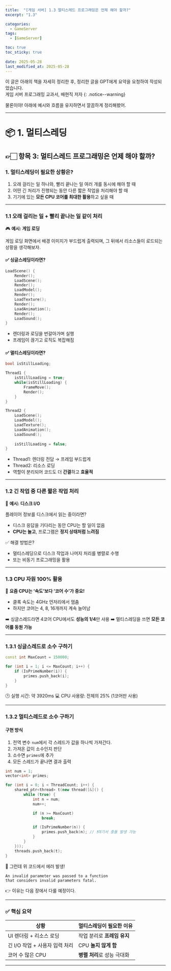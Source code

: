 ```yaml
---
title:  "[게임 서버] 1.3 멀티스레드 프로그래밍은 언제 해야 할까?"
excerpt: "1.3"

categories:
  - GameServer
tags:
  - [GameServer]

toc: true
toc_sticky: true
 
date: 2025-05-28
last_modified_at: 2025-05-28
---
```

이 글은 아래의 책을 자세히 정리한 후, 정리한 글을 GPT에게 요약을 요청하여 작성되었습니다.  
게임 서버 프로그래밍 교과서, 배현직 저자
{: .notice--warning}

물론이야! 아래에 예시와 흐름을 유지하면서 깔끔하게 정리해봤어.

---

# 📦 1. 멀티스레딩
## 👉🏻 항목 3: 멀티스레드 프로그래밍은 언제 해야 할까?

### 1. 멀티스레딩이 필요한 상황은?

1. 오래 걸리는 일 하나와, 빨리 끝나는 일 여러 개를 동시에 해야 할 때
2. 어떤 긴 처리가 진행되는 동안 다른 짧은 작업을 처리해야 할 때
3. 기기에 있는 **모든 CPU 코어를 최대한 활용**하고 싶을 때

---

### 1.1 오래 걸리는 일 + 빨리 끝나는 일 같이 처리

🎮 **예시: 게임 로딩**

게임 로딩 화면에서 배경 이미지가 부드럽게 출력되며, 그 뒤에서 리소스들이 로드되는 상황을 생각해보자.

#### ✅ 싱글스레딩이라면?

```cpp
LoadScene() {
	Render();
	LoadScene();
	Render();
	LoadModel();
	Render();
	LoadTexture();
	Render();
	LoadAnimation();
	Render();
	LoadSound();
}
```

* 렌더링과 로딩을 번갈아가며 실행
* 프레임이 끊기고 로직도 복잡해짐

#### ✅ 멀티스레딩이라면?

```cpp
bool isStillLoading;

Thread1 {
	isStillLoading = true;
	while(isStillLoading) {
		FrameMove();
		Render();
	}
}

Thread2 {
	LoadScene();
	LoadModel();
	LoadTexture();
	LoadAnimation();
	LoadSound();
	
	isStillLoading = false;
}
```

* Thread1: 렌더링 전담 → 프레임 부드럽게
* Thread2: 리소스 로딩
* 역할이 분리되어 코드도 더 **간결**하고 **효율적**

---

### 1.2 긴 작업 중 다른 짧은 작업 처리

💽 **예시: 디스크 I/O**

플레이어 정보를 디스크에서 읽는 중이라면?

* 디스크 응답을 기다리는 동안 CPU는 할 일이 없음
* **CPU는 놀고**, 프로그램은 **정지 상태처럼 느려짐**

✅ 해결 방법은?

* 멀티스레딩으로 디스크 작업과 나머지 처리를 병렬로 수행
* 또는 비동기 프로그래밍을 활용

---

### 1.3 CPU 자원 100% 활용

🧠 **요즘 CPU는 ‘속도’보다 ‘코어 수’가 중요!**

* 클록 속도는 4GHz 언저리에서 멈춤
* 하지만 코어는 4, 8, 16개까지 계속 늘어남

➡️ 싱글스레드라면 4코어 CPU에서도 **성능의 1/4**만 사용
➡️ 멀티스레딩을 쓰면 **모든 코어를 동원 가능**

---

### 1.3.1 싱글스레드로 소수 구하기

```cpp
const int MaxCount = 150000;

for (int i = 1; i <= MaxCount; i++) {
	if (IsPrimeNumber(i)) {
		primes.push_back(i);
	}
}
```

🕒 실행 시간: 약 3920ms
💻 CPU 사용량: 전체의 25% (1코어만 사용)

---

### 1.3.2 멀티스레드로 소수 구하기

#### 구현 방식

1. 전역 변수 `num`에서 각 스레드가 값을 하나씩 가져간다.
2. 가져온 값이 소수인지 판단
3. 소수면 `primes`에 추가
4. 모든 스레드가 끝나면 결과 출력

```cpp
int num = 1;
vector<int> primes;

for (int i = 0; i < ThreadCount; i++) {
	shared_ptr<thread> t(new thread([&]() {
		while (true) {
			int n = num;
			num++;

			if (n >= MaxCount)
				break;

			if (IsPrimeNumber(n)) {
				primes.push_back(n); // ❗️여기서 충돌 발생 가능
			}
		}
	}));
	threads.push_back(t);
}
```

🔧 그런데 위 코드에서 에러 발생!

```
An invalid parameter was passed to a function
that considers invalid parameters fatal.
```

👉 이유는 다음 장에서 다룰 예정이다.

---

### ✅ 핵심 요약

| 상황                   | 멀티스레딩이 필요한 이유     |
| -------------------- | ----------------- |
| UI 렌더링 + 리소스 로딩      | 작업 분리로 **프레임 유지** |
| 긴 I/O 작업 + 사용자 입력 처리 | CPU **놀지 않게 함**   |
| 코어 수 많은 CPU          | **병렬 처리**로 성능 극대화 |

---